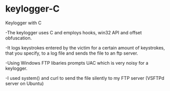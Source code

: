 # keylogger-C
Keylogger with C

-The keylogger uses C and employs hooks, win32 API and offset obfuscation. 

-It logs keystrokes entered by the victim for a certain amount of keystrokes, that you specify, to a log file and sends the file to an ftp server.

-Using Windows FTP libaries prompts UAC which is very noisy for a keylogger.

-I used system() and curl to send the file silently to my FTP server (VSFTPd server on Ubuntu)

